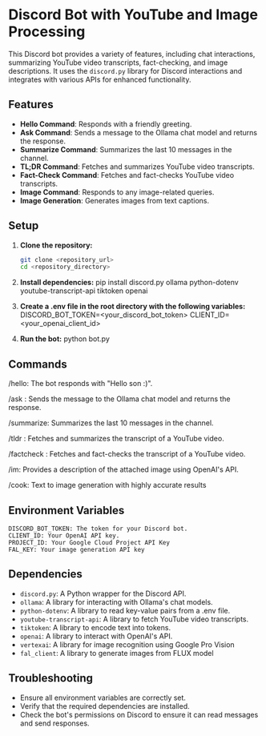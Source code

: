 # Discord Bot with YouTube and Image Processing

This Discord bot provides a variety of features, including chat interactions, summarizing YouTube video transcripts, fact-checking, and image descriptions. It uses the `discord.py` library for Discord interactions and integrates with various APIs for enhanced functionality.

## Features

- **Hello Command**: Responds with a friendly greeting.
- **Ask Command**: Sends a message to the Ollama chat model and returns the response.
- **Summarize Command**: Summarizes the last 10 messages in the channel.
- **TL;DR Command**: Fetches and summarizes YouTube video transcripts.
- **Fact-Check Command**: Fetches and fact-checks YouTube video transcripts.
- **Image Command**: Responds to any image-related queries.
- **Image Generation**: Generates images from text captions.

## Setup

1. **Clone the repository:**

   ```bash
   git clone <repository_url>
   cd <repository_directory>

2. **Install dependencies:**
    pip install discord.py ollama python-dotenv youtube-transcript-api tiktoken openai

3. **Create a .env file in the root directory with the following variables:**
    DISCORD_BOT_TOKEN=<your_discord_bot_token>
    CLIENT_ID=<your_openai_client_id>

4. **Run the bot:**
    python bot.py

## Commands

/hello: The bot responds with "Hello son :)".

/ask <message>: Sends the message to the Ollama chat model and returns the response.

/summarize: Summarizes the last 10 messages in the channel.

/tldr <url>: Fetches and summarizes the transcript of a YouTube video.

/factcheck <url>: Fetches and fact-checks the transcript of a YouTube video.

/im: Provides a description of the attached image using OpenAI's API.

/cook: Text to image generation with highly accurate results 

## Environment Variables
    DISCORD_BOT_TOKEN: The token for your Discord bot.
    CLIENT_ID: Your OpenAI API key.
    PROJECT_ID: Your Google Cloud Project API Key
    FAL_KEY: Your image generation API key

## Dependencies
- `discord.py`: A Python wrapper for the Discord API.
- `ollama`: A library for interacting with Ollama's chat models.
- `python-dotenv`: A library to read key-value pairs from a .env file.
- `youtube-transcript-api`: A library to fetch YouTube video transcripts.
- `tiktoken`: A library to encode text into tokens.
- `openai`: A library to interact with OpenAI's API.
- `vertexai`: A library for image recognition using Google Pro Vision
- `fal_client`: A library to generate images from FLUX model

## Troubleshooting
- Ensure all environment variables are correctly set.
- Verify that the required dependencies are installed.
- Check the bot's permissions on Discord to ensure it can read messages and send responses.